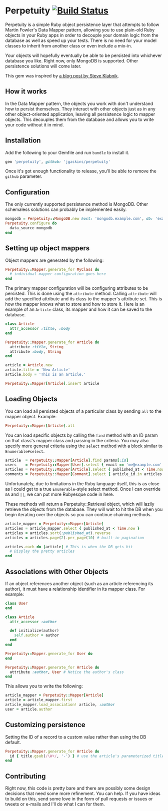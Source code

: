 # Perpetuity [![Build Status](https://secure.travis-ci.org/jgaskins/perpetuity.png)](http://travis-ci.org/jgaskins/perpetuity)

Perpetuity is a simple Ruby object persistence layer that attempts to follow Martin Fowler's Data Mapper pattern, allowing you to use plain-old Ruby objects in your Ruby apps in order to decouple your domain logic from the database as well as speed up your tests. There is no need for your model classes to inherit from another class or even include a mix-in.

Your objects will hopefully eventually be able to be persisted into whichever database you like. Right now, only MongoDB is supported. Other persistence solutions will come later.

This gem was inspired by [a blog post by Steve Klabnik](http://blog.steveklabnik.com/posts/2011-12-30-active-record-considered-harmful).

## How it works

In the Data Mapper pattern, the objects you work with don't understand how to persist themselves. They interact with other objects just as in any other object-oriented application, leaving all persistence logic to mapper objects. This decouples them from the database and allows you to write your code without it in mind.

## Installation

Add the following to your Gemfile and run `bundle` to install it.

```ruby
gem 'perpetuity', github: 'jgaskins/perpetuity'
```

Once it's got enough functionality to release, you'll be able to remove the `github` parameter.

## Configuration

The only currently supported persistence method is MongoDB. Other schemaless solutions can probably be implemented easily.

```ruby
mongodb = Perpetuity::MongoDB.new host: 'mongodb.example.com', db: 'example_db'
Perpetuity.configure do 
  data_source mongodb
end
```

## Setting up object mappers

Object mappers are generated by the following:

```ruby
Perpetuity::Mapper.generate_for MyClass do
  # individual mapper configuration goes here
end
```

The primary mapper configuration will be configuring attributes to be persisted. This is done using the `attribute` method. Calling `attribute` will add the specified attribute and its class to the mapper's attribute set. This is how the mapper knows what to store and how to store it. Here is an example of an `Article` class, its mapper and how it can be saved to the database.

```ruby
class Article
  attr_accessor :title, :body
end

Perpetuity::Mapper.generate_for Article do
  attribute :title, String
  attribute :body, String
end

article = Article.new
article.title = 'New Article'
article.body = 'This is an article.'

Perpetuity::Mapper[Article].insert article
```

## Loading Objects

You can load all persisted objects of a particular class by sending `all` to the mapper object. Example:

```ruby
Perpetuity::Mapper[Article].all
```

You can load specific objects by calling the `find` method with an ID param on that class's mapper class and passing in the criteria. You may also specify more general criteria using the `select` method with a block similar to `Enumerable#select`.

```ruby
article  = Perpetuity::Mapper[Article].find params[:id]
users    = Perpetuity::Mapper[User].select { email == 'me@example.com' }
articles = Perpetuity::Mapper[Article].select { published_at < Time.now }
comments = Perpetuity::Mapper[Comment].select { article_id.in articles.map(&:id) }
```

Unfortunately, due to limitations in the Ruby language itself, this is as close as I could get to a true `Enumerable`-style select method. Once I can override `&&` and `||`, we can put more Rubyesque code in here.

These methods will return a Perpetuity::Retrieval object, which will lazily retrieve the objects from the database. They will wait to hit the DB when you begin iterating over the objects so you can continue chaining methods.

```ruby
article_mapper = Perpetuity::Mapper[Article]
articles = article_mapper.select { published_at < Time.now }
articles = articles.sort(:published_at).reverse
articles = articles.page(2).per_page(10) # built-in pagination

articles.each do |article| # This is when the DB gets hit
  # Display the pretty articles
end
```

## Associations with Other Objects

If an object references another object (such as an article referencing its author), it must have a relationship identifier in its mapper class. For example:

```ruby
class User
end

class Article
  attr_accessor :author

  def initialize(author)
    self.author = author
  end
end

Perpetuity::Mapper.generate_for User do
end

Perpetuity::Mapper.generate_for Article do
  attribute :author, User # Notice the author's class
end
```

This allows you to write the following:

```ruby
article_mapper = Perpetuity::Mapper[Article]
article = article_mapper.first
article_mapper.load_association! article, :author
user = article.author
```

## Customizing persistence

Setting the ID of a record to a custom value rather than using the DB default.

```ruby
Perpetuity::Mapper.generate_for Article do
  id { title.gsub(/\W+/, '-') } # use the article's parameterized title attribute as its ID
end
```

## Contributing

Right now, this code is pretty bare and there are possibly some design decisions that need some more refinement. You can help. If you have ideas to build on this, send some love in the form of pull requests or issues or tweets or e-mails and I'll do what I can for them.
